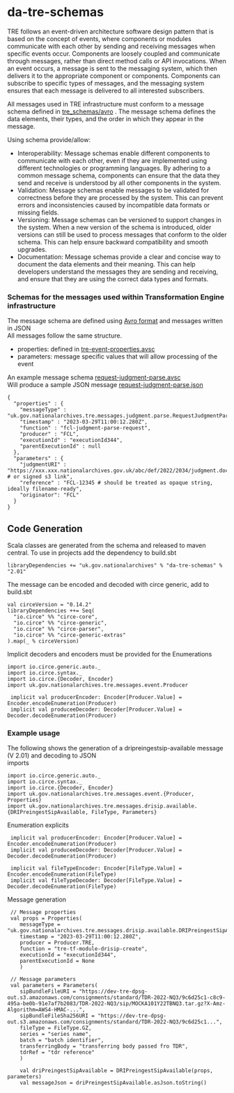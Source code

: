 # da-tre-schemas
TRE follows an event-driven architecture software design pattern that is based on the concept of events,
where components or modules communicate with each other by sending and receiving messages when specific
events occur. Components are loosely coupled and communicate through messages, rather than direct method
calls or API invocations. When an event occurs, a message is sent to the messaging system, which then
delivers it to the appropriate component or components. Components can subscribe to specific types of
messages, and the messaging system ensures that each message is delivered to all interested subscribers.  

All messages used in TRE infrastructure must conform to a message schema defined in [tre_schemas/avro](https://github.com/nationalarchives/da-tre-schemas/tree/main/tre_schemas/avro) . The message schema defines the data elements, their types, and the order in which they appear in the message.

Using schema provide/allow:  
- Interoperability: Message schemas enable different components to communicate with each other, even if they are implemented using different technologies or programming languages. By adhering to a common message schema, components can ensure that the data they send and receive is understood by all other components in the system.
- Validation: Message schemas enable messages to be validated for correctness before they are processed by the system. This can prevent errors and inconsistencies caused by incompatible data formats or missing fields.
- Versioning: Message schemas can be versioned to support changes in the system. When a new version of the schema is introduced, older versions can still be used to process messages that conform to the older schema. This can help ensure backward compatibility and smooth upgrades.
- Documentation: Message schemas provide a clear and concise way to document the data elements and their meaning. This can help developers understand the messages they are sending and receiving, and ensure that they are using the correct data types and formats.  

### Schemas for the messages used within Transformation Engine infrastructure
The message schema are defined using [Avro format](https://avro.apache.org/) and messages written in JSON  
All messages follow the same structure.  
- properties: defined in [tre-event-properties.avsc](https://github.com/nationalarchives/da-tre-schemas/blob/main/tre_schemas/avro/tre-event-properties.avsc)
- parameters: message specific values that will allow processing of the event 

An example message schema [request-judgment-parse.avsc](https://github.com/nationalarchives/da-tre-schemas/blob/main/tre_schemas/avro/request-judgment-parse.avsc)  
Will produce a sample JSON message [request-judgment-parse.json](https://github.com/nationalarchives/da-tre-schemas/blob/main/json-examples-new-schema/request-judgment-parse.json)


```
{
  "properties" : {
    "messageType" : "uk.gov.nationalarchives.tre.messages.judgment.parse.RequestJudgmentParse",
    "timestamp" : "2023-03-29T11:00:12.280Z",
    "function" : "fcl-judgment-parse-request",
    "producer" : "FCL",
    "executionId" : "executionId344",
    "parentExecutionId" : null
  },
  "parameters" : {
    "judgmentURI" : "https://xxx.xxx.nationalarchives.gov.uk/abc/def/2022/2034/judgment.docx # or signed s3 link",
    "reference" : "FCL-12345 # should be treated as opaque string, ideally filename-ready",
    "originator": "FCL"
  }
}
```

## Code Generation
Scala classes are generated from the schema and released to maven central. To use in projects add the dependency to build.sbt  
```
libraryDependencies += "uk.gov.nationalarchives" % "da-tre-schemas" % "2.01"
```

The message can be encoded and decoded with circe generic, add to build.sbt
```
val circeVersion = "0.14.2"
libraryDependencies ++= Seq(
  "io.circe" %% "circe-core",
  "io.circe" %% "circe-generic",
  "io.circe" %% "circe-parser",
  "io.circe" %% "circe-generic-extras"
).map(_ % circeVersion)
```

Implicit decoders and encoders must be provided for the Enumerations
```
import io.circe.generic.auto._
import io.circe.syntax._
import io.circe.{Decoder, Encoder}
import uk.gov.nationalarchives.tre.messages.event.Producer

 implicit val producerEncoder: Encoder[Producer.Value] = Encoder.encodeEnumeration(Producer)
 implicit val produceeDecoder: Decoder[Producer.Value] = Decoder.decodeEnumeration(Producer)
```
### Example usage
The following shows the generation of a dripreingestsip-available message (V 2.01) and decoding to JSON  
imports 
```
import io.circe.generic.auto._
import io.circe.syntax._
import io.circe.{Decoder, Encoder}
import uk.gov.nationalarchives.tre.messages.event.{Producer, Properties}
import uk.gov.nationalarchives.tre.messages.drisip.available.{DRIPreingestSipAvailable, FileType, Parameters}
```
Enumeration explicits
```
 implicit val producerEncoder: Encoder[Producer.Value] = Encoder.encodeEnumeration(Producer)
 implicit val produceeDecoder: Decoder[Producer.Value] = Decoder.decodeEnumeration(Producer)
 
 implicit val fileTypeEncoder: Encoder[FileType.Value] = Encoder.encodeEnumeration(FileType)
 implicit val fileTypeDecoder: Decoder[FileType.Value] = Decoder.decodeEnumeration(FileType)
 ```
Message generation
```
 // Message properties
 val props = Properties(
    messageType = "uk.gov.nationalarchives.tre.messages.drisip.available.DRIPreingestSipAvailable",
    timestamp = "2023-03-29T11:00:12.280Z",
    producer = Producer.TRE,
    function = "tre-tf-module-drisip-create",
    executionId = "executionId344",
    parentExecutionId = None
    )
 
 // Message parameters
 val parameters = Parameters(
    sipBundleFileURI = "https://dev-tre-dpsg-out.s3.amazonaws.com/consignments/standard/TDR-2022-NQ3/9c6d25c1-c8c9-495a-be0b-91e7af7b2083/TDR-2022-NQ3/sip/MOCKA101Y22TBNQ3.tar.gz?X-Amz-Algorithm=AWS4-HMAC-...",
    sipBundleFileSha256URI = "https://dev-tre-dpsg-out.s3.amazonaws.com/consignments/standard/TDR-2022-NQ3/9c6d25c1...",
    fileType = FileType.GZ,
    series = "series name",
    batch = "batch identifier",
    transferringBody = "transferring body passed fro TDR",
    tdrRef = "tdr reference"
    )

    val driPreingestSipAvailable = DRIPreingestSipAvailable(props, parameters)
    val messageJson = driPreingestSipAvailable.asJson.toString()
```







